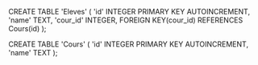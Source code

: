 CREATE TABLE 'Eleves' ( 
	'id' INTEGER PRIMARY KEY AUTOINCREMENT,
	'name' TEXT,
	'cour_id' INTEGER,
	FOREIGN KEY(cour_id) REFERENCES Cours(id)
	);

CREATE TABLE 'Cours' (
	'id' INTEGER PRIMARY KEY AUTOINCREMENT,
	'name' TEXT
	);